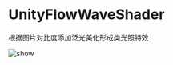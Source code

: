 # UnityFlowWaveShader
根据图片对比度添加泛光美化形成类光照特效

![show](https://user-images.githubusercontent.com/49360109/221117292-bff13312-d6d7-4a1a-bca8-3dbb75c45ffe.gif)
